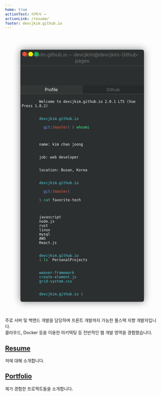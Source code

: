 ```yaml
---
home: true
actionText: 이력서 →
actionLink: /resume/
footer: devcjkim.github.io  
---
```


<style>
.terminal {
  @import "./app.css";
}
@media only screen and (max-width: 768px) {
  .terminal .title-desktop {
    display: none;
  }
  .terminal code .list {
    display: block;
  }
}
@media only screen and (min-width: 769px) {
  .terminal section {
    margin: 50px;
  }
  .terminal .title-mobile {
    display: none;
  }
}
.terminal section {
  background-color: #2C2F2F;
  color: #727674;
  display: flex;
  flex-direction: column;
  width: 100%;
  height: 100%;
  box-shadow: 0 0 24px rgba(0, 0, 0, 0.5);
  border-radius: 6px;
  overflow: hidden;
}
.terminal header {
  border-bottom: 1px solid #4D4C4D;
  font-size: 16px;
  text-align: center;
  padding: 6px;
}
.terminal header .buttons {
  position: absolute;
}
.terminal header .buttons .red {
  background-color: #E94B35;
  border-radius: 100%;
  width: 15px;
  height: 15px;
  margin: 0 auto;
  display: inline-block;
}
.terminal header .buttons .yellow {
  background-color: #f0f000;
  border-radius: 100%;
  width: 15px;
  height: 15px;
  margin: 0 auto;
  display: inline-block;
}
.terminal header .buttons .green {
  background-color: #1AAF5C;
  border-radius: 100%;
  width: 15px;
  height: 15px;
  margin: 0 auto;
  display: inline-block;
}
.terminal nav {
  border-bottom: 1px solid #4D4C4D;
}
.terminal nav ul {
  list-style: none;
  margin: 0;
  padding: 0;
}
.terminal nav ul li {
  background-color: #252929;
  color: #727674;
  text-align: center;
  padding: 5px 0;
}
.terminal nav ul li a {
  color: #727674;
}
.terminal nav ul li:hover {
  color: #fff;
  cursor: pointer;
}
.terminal .selected {
  background-color: #323634;
  color: #fff;
}
.terminal .right-border {
  position: relative;
}
.terminal .right-border:after {
  content: "";
  display: block;
  position: absolute;
  top: 0;
  right: 0;
  width: 1px;
  height: 100%;
  background: #4D4C4D;
}
.terminal main {
  padding: 4px;
  min-height: 400px;
}
.terminal main code {
  display: block;
}
.terminal .font-sky-blue {
  color: #51D0DD;
}
.terminal .font-blue {
  color: #719BFF;
}
.terminal .font-red {
  color: #ED5E3F;
}
.terminal .font-green {
  color: #49E690;
}
.terminal .font-white {
  color: #F4F4F5;
}
.terminal .ls span {
  padding-right: 50px;
}
.terminal a {
  color: #fff;
  text-decoration: none;
  outline: none;
}
.terminal a:hover, .terminal a:active {
  color: #fff;
  text-decoration: none;
  outline: none;
}

.grid-row {
    display: -webkit-box;
    display: -ms-flexbox;
    display: flex;
    -ms-flex-wrap: wrap;
    flex-wrap: wrap;
}

.grid-6 {
    -webkit-box-flex: 0;
    -ms-flex: 0 0 50%;
    flex: 0 0 50%;
    max-width: 50%;
}

</style>

<div class="grid-row terminal">
  <section>
    <header>
      <div class="buttons">
        <div class="red"></div>
        <div class="yellow"></div>
        <div class="green"></div>
      </div>
      <div class="title-desktop">devcjkim.github.io ─ devcjkim@devcjkim-Github-pages</div>
      <div class="title-mobile">devcjkim.github.io</div>
    </header>
    <nav>
      <ul class="grid-row">
        <li class="grid-6 selected right-border">Profile</li>
        <li class="grid-6"><a href="https://github.com/centell" rel="author" target="_blank">Github</a></li>
      </ul>   
    </nav>
    <main>
      <!--welcome-->
      <code>
        <span class="font-white">Welcome to devcjkim.github.io 2.0.1 LTS (Vue Press 1.8.2)</span>
      </code>
      <!--whoami-->
      <code>
        <span class="font-sky-blue">devcjkim.github.io</span>
        <span class="font-blue">
          git:(<span class="font-red">master</span>)</span> $ <span class="font-green">whoami
        </span>
      </code>
      <code>
        <span class="font-white">name: kim chan joong</span>
      </code>
      <code>
        <span class="font-white">job: web developer</span>
      </code>
      <code>
        <span class="font-white">location: Busan, Korea</span>
      </code>
      <!--skills-->
      <code>
        <span class="font-sky-blue">devcjkim.github.io</span>
        <span class="font-blue">
          git:(<span class="font-red">master</span>)
        </span>
        $ <span class="font-green">cat <span class="font-white">favorite-tech</span>
        </span>
      </code>
      <code class="ls">
        <span class="font-white list">javascript</span>
        <span class="font-white list">node.js</span>
        <span class="font-white list">rust</span>
        <span class="font-white list">linux</span>
        <span class="font-white list">mysql</span>
        <span class="font-white list">AWS</span>
        <span class="font-white list">React.js</span>
      </code>
      <!--personal projects-->
      <code>
        <span class="font-sky-blue">devcjkim.github.io</span>
        $ <span class="font-green">ls </span> <span class="font-white">PersonalProjects</span>
      </code>
      <code class="ls">
        <span class="list"><a class="font-sky-blue" href="https://github.com/rlidea/weaver-serrver">weaver-framework</a></span>
        <span class="list"><a class="font-sky-blue" href="https://www.npmjs.com/package/create-element.js">create-element.js</a></span>
        <span class="list"><a class="font-sky-blue" href="https://www.npmjs.com/package/grid-system.css">grid-system.css</a></span>
      </code>
      <!--end-->
      <code>
        <span class="font-sky-blue">devcjkim.github.io</span> $
      </code>
    </main>
  </section>
</div>

<div style="display: flex; justify-content: center;">
  주로 서버 및 백앤드 개발을 담당하며 프론트 개발까지 가능한 풀스택 지향 개발자입니다.<br/>
  클라우드, Docker 등을 이용한 아키텍팅 등 전반적인 웹 개발 영역을 경험했습니다.
</div>

<div class="features">
  <div class="feature">
    <a href="/resume"><h2>Resume</h2></a>
    <p>
      저에 대해 소개합니다.
    </p>
  </div>
<div class="feature">
    <a href="/portfolio"><h2>Portfolio</h2></a>
    <p>
      제가 경험한 프로젝트들을 소개합니다.
    </p>
  </div>
</div>
